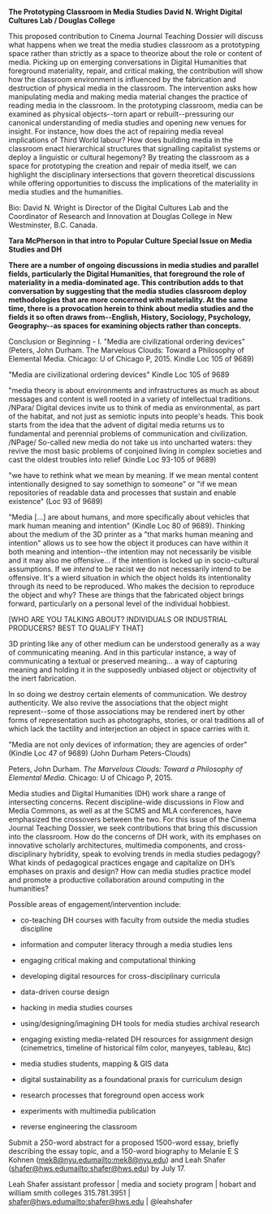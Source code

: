 **The Prototyping Classroom in Media Studies David N. WrightDigital Cultures Lab / Douglas College**

This proposed contribution to Cinema Journal Teaching Dossier will discuss what happens when we treat the media studies classroom as a prototyping space rather than strictly as a space to theorize about the role or content of media. Picking up on emerging conversations in Digital Humanities that foreground materiality, repair, and critical making, the contribution will show how the classroom environment is influenced by the fabrication and destruction of physical media in the classroom. The intervention asks how manipulating media and making media material changes the practice of reading media in the classroom. In the prototyping classroom, media can be examined as physical objects--torn apart or rebuilt--pressuring our canonical understanding of media studies and opening new venues for insight. For instance, how does the act of repairing media reveal implications of Third World labour? How does building media in the classroom enact hierarchical structures that signalling capitalist systems or deploy a linguistic or cultural hegemony? By treating the classroom as a space for prototyping the creation and repair of media itself, we can highlight the disciplinary intersections that govern theoretical discussions while offering opportunities to discuss the implications of the materiality in media studies and the humanities. 

Bio: David N. Wright is Director of the Digital Cultures Lab and the Coordinator of Research and Innovation at Douglas College in New Westminster, B.C. Canada. 


**Tara McPherson in that intro to Popular Culture Special Issue on Media Studies and DH**

**There are a number of ongoing discussions in media studies and parallel fields, particularly the Digital Humanities, that foreground the role of materiality in a media-dominated age. This contribution adds to that conversation by suggesting that the media studies classroom deploy methodologies that are more concerned with materiality. At the same time, there is a provocation herein to think about media studies and the fields it so often draws from--English, History, Sociology, Psychology, Geography--as spaces for examining objects rather than concepts.**

Conclusion or Beginning - I. "Media are civilizational ordering devices" (Peters, John Durham. The Marvelous Clouds: Toward a Philosophy of Elemental Media. Chicago: U of Chicago P, 2015.  Kindle Loc 105 of 9689)

"Media are civilizational ordering devices" Kindle Loc 105 of 9689

"media theory is about environments and infrastructures as much as about messages and content is well rooted in a variety of intellectual traditions. /NPara/ Digital devices invite us to think of media as environmental, as part of the habitat, and not just as semiotic inputs into people's heads. This book starts from the idea that the advent of digital media returns us to fundamental and perennial problems of communication and civilization. /NPage/ So-called new media do not take us into uncharted waters: they revive the most basic problems of conjoined living in complex societies and cast the oldest troubles into relief (kindle Loc 93-105 of 9689)

"we have to rethink what we mean by meaning. If we mean mental content intentionally designed to say somethign to someone" or "if we mean repositories of readable data and processes that sustain and enable existence" (Loc 93 of 9689) 

"Media [...] are about humans, and more specifically about vehicles that mark human meaning and intention" (Kindle Loc 80 of 9689). Thinking about the medium of the 3D printer as a "that marks human meaning and intention" allows us to see how the object it produces can have within it both meaning and intention--the intention may not necessarily be visible and it may also me offensive... if the intention is locked up in socio-cultural assumptions. If we *intend* to be racist we do not necessarily intend to be offensive. It's a wierd situation in which the object holds its intentionality through its need to be reproduced. Who makes the decision to reproduce the object and why? These are things that the fabricated object brings forward, particularly on a personal level of the individual hobbiest. 

[WHO ARE YOU TALKING ABOUT? INDIVIDUALS OR INDUSTRIAL PRODUCERS? BEST TO QUALIFY THAT]

3D printing like any of other medium can be understood generally as a way of communicating meaning. And in this particular instance, a way of communicating a textual or preserved meaning... a way of capturing meaning and holding it in the supposedly unbiased object or objectivity of the inert fabrication.

In so doing we destroy certain elements of communication. We destroy authenticity. We also revive the associations that the object might represent--some of those associations may be rendered inert by other forms of representation such as photographs, stories, or oral traditions all of which lack the tactility and interjection an object in space carries with it. 

"Media are not only devices of information; they are agencies of order" (Kindle Loc 47 of 9689) (John Durham Peters-Clouds)

Peters, John Durham. *The Marvelous Clouds: Toward a Philosophy of Elemental Media*. Chicago: U of Chicago P, 2015.

Media studies and Digital Humanities (DH) work share a range of intersecting concerns. Recent discipline-wide discussions in Flow and Media Commons, as well as at the SCMS and MLA conferences, have emphasized the crossovers between the two. For this issue of the Cinema Journal Teaching Dossier, we seek contributions that bring this discussion into the classroom. How do the concerns of DH work, with its emphases on innovative scholarly architectures, multimedia components, and cross-disciplinary hybridity, speak to evolving trends in media studies pedagogy? What kinds of pedagogical practices engage and capitalize on DH’s emphases on praxis and design? How can media studies practice model and promote a productive collaboration around computing in the humanities?

Possible areas of engagement/intervention include:

* co-teaching DH courses with faculty from outside the media studies discipline

* information and computer literacy through a media studies lens

* engaging critical making and computational thinking

* developing digital resources for cross-disciplinary curricula

* data-driven course design

* hacking in media studies courses

* using/designing/imagining DH tools for media studies archival research

* engaging existing media-related DH resources for assignment design (cinemetrics, timeline of historical film color, manyeyes, tableau, &tc)

* media studies students, mapping & GIS data

* digital sustainability as a foundational praxis for curriculum design

* research processes that foreground open access work

* experiments with multimedia publication

* reverse engineering the classroom

Submit a 250-word abstract for a proposed 1500-word essay, briefly describing the essay topic, and a 150-word biography to Melanie E S Kohnen (mek8@nyu.edu<mailto:mek8@nyu.edu>) and Leah Shafer (shafer@hws.edu<mailto:shafer@hws.edu>) by July 17.

Leah Shafer
assistant professor | media and society program | hobart and william smith colleges
315.781.3951 | shafer@hws.edu<mailto:shafer@hws.edu> | @leahshafer